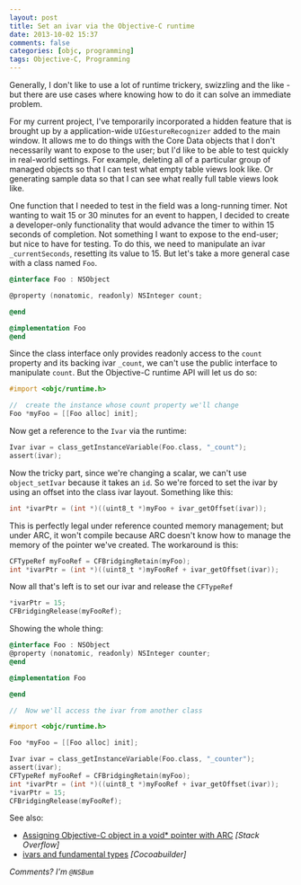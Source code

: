 ```yaml
---
layout: post
title: Set an ivar via the Objective-C runtime
date: 2013-10-02 15:37
comments: false
categories: [objc, programming]
tags: Objective-C, Programming
---
```


Generally, I don't like to use a lot of runtime trickery, swizzling and the like - but there are use cases where knowing how to do it can solve an immediate problem.

For my current project, I've temporarily incorporated a hidden feature that is brought up by a application-wide `UIGestureRecognizer` added to the main window.  It allows me to 
do things with the Core Data objects that I don't necessarily want to expose to the user; but I'd like to be able to test quickly in real-world settings.  For example, deleting 
all of a particular group of managed objects so that I can test what empty table views look like.  Or generating sample data so that I can see what really full table views look like.

One function that I needed to test in the field was a long-running timer.  Not wanting to wait 15 or 30 minutes for an event to happen, I decided to create a developer-only functionality that would advance the timer to within 15 seconds of completion.  Not something I want to expose to the end-user; but nice to have for testing.  To do this, we need to manipulate an ivar `_currentSeconds`, resetting its value to 15.  But let's take a more general case with a class named `Foo`.

``` objectivec
@interface Foo : NSObject

@property (nonatomic, readonly) NSInteger count;

@end

@implementation Foo
@end
```

Since the class interface only provides readonly access to the `count` property and its backing ivar `_count`, we can't use the public interface to manipulate `count`.  But the Objective-C runtime API will let us do so:

``` objectivec
#import <objc/runtime.h>

//	create the instance whose count property we'll change
Foo *myFoo = [[Foo alloc] init];
```

Now get a reference to the `Ivar` via the runtime:

``` objectivec
Ivar ivar = class_getInstanceVariable(Foo.class, "_count");
assert(ivar);
```

Now the tricky part, since we're changing a scalar, we can't use `object_setIvar` because it takes an `id`.  So we're forced to set the ivar by using an offset into the class ivar layout.  Something like this:

``` objectivec
int *ivarPtr = (int *)((uint8_t *)myFoo + ivar_getOffset(ivar));
```
This is perfectly legal under reference counted memory management; but under ARC, it won't compile because ARC doesn't know how to manage the memory of the pointer we've created.  The workaround is this:

``` objectivec
CFTypeRef myFooRef = CFBridgingRetain(myFoo);
int *ivarPtr = (int *)((uint8_t *)myFooRef + ivar_getOffset(ivar));
```

Now all that's left is to set our ivar and release the `CFTypeRef`

```objectivec
*ivarPtr = 15;
CFBridgingRelease(myFooRef);
```

Showing the whole thing:

``` objectivec
@interface Foo : NSObject
@property (nonatomic, readonly) NSInteger counter;
@end

@implementation Foo

@end

//	Now we'll access the ivar from another class

#import <objc/runtime.h>

Foo *myFoo = [[Foo alloc] init];

Ivar ivar = class_getInstanceVariable(Foo.class, "_counter");
assert(ivar);
CFTypeRef myFooRef = CFBridgingRetain(myFoo);
int *ivarPtr = (int *)((uint8_t *)myFooRef + ivar_getOffset(ivar));
*ivarPtr = 15;
CFBridgingRelease(myFooRef);
```

See also: 

- [Assigning Objective-C object in a void* pointer with ARC](http://stackoverflow.com/questions/18234651/assigning-objective-c-object-in-a-void-pointer-with-arc) _[Stack Overflow]_
- [ivars and fundamental types](http://www.cocoabuilder.com/archive/cocoa/294230-ivars-and-fundamental-types.html) _[Cocoabuilder]_

_Comments? I'm `@NSBum`_